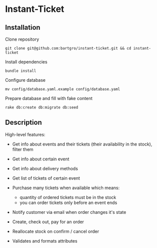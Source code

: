 # Instant-Ticket

## Installation

Clone repository

```Shell
git clone git@github.com:bartgro/instant-ticket.git && cd instant-ticket
```

Install dependencies

```Shell
bundle install
```

Configure database

```Shell
mv config/database.yaml.example config/database.yaml
```

Prepare database and fill with fake content

```Shell
rake db:create db:migrate db:seed
```

## Description

High-level features:

- Get info about events and their tickets (their availability in the stock), filter them
- Get info about certain event
- Get info about delivery methods
- Get list of tickets of certain event
- Purchase many tickets when available which means:

  - quantity of ordered tickets must be in the stock
  - you can order tickets only before an event ends

- Notify customer via email when order changes it's state
- Create, check out, pay for an order
- Reallocate stock on confirm / cancel order
- Validates and formats attributes
